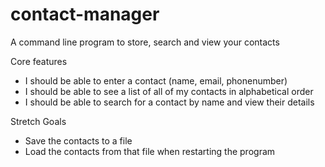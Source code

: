 # contact-manager
A command line program to store, search and view your contacts

Core features

- I should be able to enter a contact (name, email, phonenumber)
- I should be able to see a list of all of my contacts in alphabetical order
- I should be able to search for a contact by name and view their details

Stretch Goals

- Save the contacts to a file
- Load the contacts from that file when restarting the program
